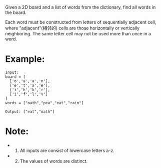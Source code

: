 ﻿Given a 2D board and a list of words from the dictionary, find all words in the board.

Each word must be constructed from letters of sequentially adjacent cell, where "adjacent"(相邻的) cells are those horizontally or vertically neighboring. The same letter cell may not be used more than once in a word.

 

# Example:
```
Input: 
board = [
  ['o','a','a','n'],
  ['e','t','a','e'],
  ['i','h','k','r'],
  ['i','f','l','v']
]
words = ["oath","pea","eat","rain"]

Output: ["eat","oath"]
``` 

# Note:

- 1. All inputs are consist of lowercase letters a-z.
- 2. The values of words are distinct.